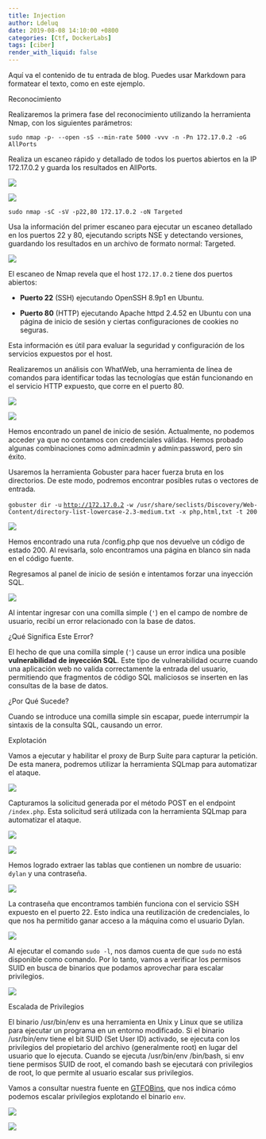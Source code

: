 ```yaml
---
title: Injection
author: Ldeluq
date: 2019-08-08 14:10:00 +0800
categories: [Ctf, DockerLabs]
tags: [ciber]
render_with_liquid: false
---
```




Aquí va el contenido de tu entrada de blog. Puedes usar Markdown para formatear el texto, como en este ejemplo.



Reconocimiento

Realizaremos la primera fase del reconocimiento utilizando la herramienta Nmap, con los siguientes parámetros:

`sudo nmap -p- --open -sS --min-rate 5000 -vvv -n -Pn 172.17.0.2 -oG AllPorts`

Realiza un escaneo rápido y detallado de todos los puertos abiertos en la IP 172.17.0.2 y guarda los resultados en AllPorts.

![](https://noon3.gitbook.io/~gitbook/image?url=https%3A%2F%2Fprod-files-secure.s3.us-west-2.amazonaws.com%2Fe9cd33bf-9691-45b9-b9c6-a75de10eef45%2F64495610-ae30-45af-b567-38f62944ed7a%2FUntitled.png&width=768&dpr=4&quality=100&sign=d7f5f22e&sv=1)

![](https://noon3.gitbook.io/~gitbook/image?url=https%3A%2F%2F3606085230-files.gitbook.io%2F%7E%2Ffiles%2Fv0%2Fb%2Fgitbook-x-prod.appspot.com%2Fo%2Fspaces%252FPWDLdcZezaOSLXu6CIX6%252Fuploads%252FYRapHvMUeypvTU3l5SFb%252FCaptura%2520de%2520pantalla%25202024-06-22%2520110826.png%3Falt%3Dmedia%26token%3D2b5f064e-7cc5-4f6b-960d-efe5e9c3e674&width=768&dpr=4&quality=100&sign=2bcbe655&sv=1)

`sudo nmap -sC -sV -p22,80 172.17.0.2 -oN Targeted`

Usa la información del primer escaneo para ejecutar un escaneo detallado en los puertos 22 y 80, ejecutando scripts NSE y detectando versiones, guardando los resultados en un archivo de formato normal: Targeted.

![](https://noon3.gitbook.io/~gitbook/image?url=https%3A%2F%2F3606085230-files.gitbook.io%2F%7E%2Ffiles%2Fv0%2Fb%2Fgitbook-x-prod.appspot.com%2Fo%2Fspaces%252FPWDLdcZezaOSLXu6CIX6%252Fuploads%252FoUWMRt0CdyUmqfef7fyR%252FCaptura%2520de%2520pantalla%25202024-06-22%2520110839.png%3Falt%3Dmedia%26token%3D695a710e-c2df-4abc-9125-a6835a6634b6&width=768&dpr=4&quality=100&sign=9b2bd790&sv=1)

El escaneo de Nmap revela que el host `172.17.0.2` tiene dos puertos abiertos:

- **Puerto 22** (SSH) ejecutando OpenSSH 8.9p1 en Ubuntu.
    
- **Puerto 80** (HTTP) ejecutando Apache httpd 2.4.52 en Ubuntu con una página de inicio de sesión y ciertas configuraciones de cookies no seguras.
    

Esta información es útil para evaluar la seguridad y configuración de los servicios expuestos por el host.

Realizaremos un análisis con WhatWeb, una herramienta de línea de comandos para identificar todas las tecnologías que están funcionando en el servicio HTTP expuesto, que corre en el puerto 80.

![](https://noon3.gitbook.io/~gitbook/image?url=https%3A%2F%2F3606085230-files.gitbook.io%2F%7E%2Ffiles%2Fv0%2Fb%2Fgitbook-x-prod.appspot.com%2Fo%2Fspaces%252FPWDLdcZezaOSLXu6CIX6%252Fuploads%252Fbb1xHqUWRzsAsIFzLX1o%252FCaptura%2520de%2520pantalla%25202024-06-22%2520111237.png%3Falt%3Dmedia%26token%3De2baf3ac-57f0-4916-b1d7-d84b63454948&width=768&dpr=4&quality=100&sign=900c4cc&sv=1)

![](https://noon3.gitbook.io/~gitbook/image?url=https%3A%2F%2F3606085230-files.gitbook.io%2F%7E%2Ffiles%2Fv0%2Fb%2Fgitbook-x-prod.appspot.com%2Fo%2Fspaces%252FPWDLdcZezaOSLXu6CIX6%252Fuploads%252FGSozOBlDQft9vDQglHQY%252FCaptura%2520de%2520pantalla%25202024-06-22%2520112224.png%3Falt%3Dmedia%26token%3Ddc2c1efa-ae98-4e1a-a9f5-8739307b2eee&width=768&dpr=4&quality=100&sign=90d1da09&sv=1)

Hemos encontrado un panel de inicio de sesión. Actualmente, no podemos acceder ya que no contamos con credenciales válidas. Hemos probado algunas combinaciones como admin:admin y admin:password, pero sin éxito.

Usaremos la herramienta Gobuster para hacer fuerza bruta en los directorios. De este modo, podremos encontrar posibles rutas o vectores de entrada.

`gobuster dir -u` [`http://172.17.0.2`](http://172.17.0.2) `-w /usr/share/seclists/Discovery/Web-Content/directory-list-lowercase-2.3-medium.txt -x php,html,txt -t 200`

![](https://noon3.gitbook.io/~gitbook/image?url=https%3A%2F%2F3606085230-files.gitbook.io%2F%7E%2Ffiles%2Fv0%2Fb%2Fgitbook-x-prod.appspot.com%2Fo%2Fspaces%252FPWDLdcZezaOSLXu6CIX6%252Fuploads%252FpkkoTlKqL6MK9cG2FSgQ%252FCaptura%2520de%2520pantalla%25202024-06-22%2520114207.png%3Falt%3Dmedia%26token%3De05b7139-1f3f-42ad-8431-8add1b9503ea&width=768&dpr=4&quality=100&sign=e0c53407&sv=1)

Hemos encontrado una ruta /config.php que nos devuelve un código de estado 200. Al revisarla, solo encontramos una página en blanco sin nada en el código fuente.

Regresamos al panel de inicio de sesión e intentamos forzar una inyección SQL.

![](https://noon3.gitbook.io/~gitbook/image?url=https%3A%2F%2F3606085230-files.gitbook.io%2F%7E%2Ffiles%2Fv0%2Fb%2Fgitbook-x-prod.appspot.com%2Fo%2Fspaces%252FPWDLdcZezaOSLXu6CIX6%252Fuploads%252F3KvI6FxRqtnDu3DsVLrn%252FCaptura%2520de%2520pantalla%25202024-06-22%2520114628.png%3Falt%3Dmedia%26token%3D63955e1f-b6ba-4028-9474-3eb8ec380a7e&width=768&dpr=4&quality=100&sign=dc97caaf&sv=1)

Al intentar ingresar con una comilla simple (`'`) en el campo de nombre de usuario, recibí un error relacionado con la base de datos.



¿Qué Significa Este Error?

El hecho de que una comilla simple (`'`) cause un error indica una posible **vulnerabilidad de inyección SQL**. Este tipo de vulnerabilidad ocurre cuando una aplicación web no valida correctamente la entrada del usuario, permitiendo que fragmentos de código SQL maliciosos se inserten en las consultas de la base de datos.


¿Por Qué Sucede?

Cuando se introduce una comilla simple sin escapar, puede interrumpir la sintaxis de la consulta SQL, causando un error.



Explotación

Vamos a ejecutar y habilitar el proxy de Burp Suite para capturar la petición. De esta manera, podremos utilizar la herramienta SQLmap para automatizar el ataque.

![](https://noon3.gitbook.io/~gitbook/image?url=https%3A%2F%2F3606085230-files.gitbook.io%2F%7E%2Ffiles%2Fv0%2Fb%2Fgitbook-x-prod.appspot.com%2Fo%2Fspaces%252FPWDLdcZezaOSLXu6CIX6%252Fuploads%252Fk2VD3XvMgPNr6nq2zxCG%252FCaptura%2520de%2520pantalla%25202024-06-22%2520115415.png%3Falt%3Dmedia%26token%3Deb6db499-6d47-47f0-85bc-c2bdf1ccf0d1&width=768&dpr=4&quality=100&sign=10ca2ee1&sv=1)

Capturamos la solicitud generada por el método POST en el endpoint `/index.php`. Esta solicitud será utilizada con la herramienta SQLmap para automatizar el ataque.

![](https://noon3.gitbook.io/~gitbook/image?url=https%3A%2F%2F3606085230-files.gitbook.io%2F%7E%2Ffiles%2Fv0%2Fb%2Fgitbook-x-prod.appspot.com%2Fo%2Fspaces%252FPWDLdcZezaOSLXu6CIX6%252Fuploads%252FBK45Hu14nOQovcaAJ9UX%252FCaptura%2520de%2520pantalla%25202024-06-22%2520120218.png%3Falt%3Dmedia%26token%3D1f55b486-0664-44d3-bb69-98be2cb9c2f6&width=768&dpr=4&quality=100&sign=ea12df23&sv=1)

![](https://noon3.gitbook.io/~gitbook/image?url=https%3A%2F%2F3606085230-files.gitbook.io%2F%7E%2Ffiles%2Fv0%2Fb%2Fgitbook-x-prod.appspot.com%2Fo%2Fspaces%252FPWDLdcZezaOSLXu6CIX6%252Fuploads%252FRaKhMRR0JIMdskaRZwai%252FCaptura%2520de%2520pantalla%25202024-06-22%2520120305.png%3Falt%3Dmedia%26token%3Dc9a7ca8d-9e5e-442b-a47d-7a536cbdedac&width=768&dpr=4&quality=100&sign=66480913&sv=1)

Hemos logrado extraer las tablas que contienen un nombre de usuario: `dylan` y una contraseña.

![](https://noon3.gitbook.io/~gitbook/image?url=https%3A%2F%2F3606085230-files.gitbook.io%2F%7E%2Ffiles%2Fv0%2Fb%2Fgitbook-x-prod.appspot.com%2Fo%2Fspaces%252FPWDLdcZezaOSLXu6CIX6%252Fuploads%252F1QB1yWFyo7OzAFBstFun%252FCaptura%2520de%2520pantalla%25202024-06-22%2520120536.png%3Falt%3Dmedia%26token%3D678b57c6-67d6-4159-8983-df93b69b8064&width=768&dpr=4&quality=100&sign=6ad9b2f3&sv=1)

La contraseña que encontramos también funciona con el servicio SSH expuesto en el puerto 22. Esto indica una reutilización de credenciales, lo que nos ha permitido ganar acceso a la máquina como el usuario Dylan.

![](https://noon3.gitbook.io/~gitbook/image?url=https%3A%2F%2F3606085230-files.gitbook.io%2F%7E%2Ffiles%2Fv0%2Fb%2Fgitbook-x-prod.appspot.com%2Fo%2Fspaces%252FPWDLdcZezaOSLXu6CIX6%252Fuploads%252F2HKyexD4I8jhhRg2mQKB%252FCaptura%2520de%2520pantalla%25202024-06-22%2520120845.png%3Falt%3Dmedia%26token%3D52872d29-8460-45cd-a2e5-c72ebc0c574f&width=768&dpr=4&quality=100&sign=35b8cfde&sv=1)

Al ejecutar el comando `sudo -l`, nos damos cuenta de que `sudo` no está disponible como comando. Por lo tanto, vamos a verificar los permisos SUID en busca de binarios que podamos aprovechar para escalar privilegios.

![](https://noon3.gitbook.io/~gitbook/image?url=https%3A%2F%2F3606085230-files.gitbook.io%2F%7E%2Ffiles%2Fv0%2Fb%2Fgitbook-x-prod.appspot.com%2Fo%2Fspaces%252FPWDLdcZezaOSLXu6CIX6%252Fuploads%252FTjSUfIp6ALuhUkHhGvL3%252FCaptura%2520de%2520pantalla%25202024-06-22%2520122244.png%3Falt%3Dmedia%26token%3D33f87959-629c-4374-be1a-b88c873e3e91&width=768&dpr=4&quality=100&sign=64e2a7fa&sv=1)


Escalada de Privilegios

El binario /usr/bin/env es una herramienta en Unix y Linux que se utiliza para ejecutar un programa en un entorno modificado. Si el binario /usr/bin/env tiene el bit SUID (Set User ID) activado, se ejecuta con los privilegios del propietario del archivo (generalmente root) en lugar del usuario que lo ejecuta. Cuando se ejecuta /usr/bin/env /bin/bash, si env tiene permisos SUID de root, el comando bash se ejecutará con privilegios de root, lo que permite al usuario escalar sus privilegios.

Vamos a consultar nuestra fuente en [GTFOBins](https://gtfobins.github.io/gtfobins/env/), que nos indica cómo podemos escalar privilegios explotando el binario `env`.

![](https://noon3.gitbook.io/~gitbook/image?url=https%3A%2F%2F3606085230-files.gitbook.io%2F%7E%2Ffiles%2Fv0%2Fb%2Fgitbook-x-prod.appspot.com%2Fo%2Fspaces%252FPWDLdcZezaOSLXu6CIX6%252Fuploads%252FR7DaVtYDmBRwl9wADeqm%252FCaptura%2520de%2520pantalla%25202024-06-22%2520124057.png%3Falt%3Dmedia%26token%3De194dcef-d206-4228-be77-f29f8bed242b&width=768&dpr=4&quality=100&sign=a38c7a63&sv=1)

![](https://noon3.gitbook.io/~gitbook/image?url=https%3A%2F%2F3606085230-files.gitbook.io%2F%7E%2Ffiles%2Fv0%2Fb%2Fgitbook-x-prod.appspot.com%2Fo%2Fspaces%252FPWDLdcZezaOSLXu6CIX6%252Fuploads%252FcbSFKKp5zYSm7eGsNApZ%252FCaptura%2520de%2520pantalla%25202024-06-22%2520122503.png%3Falt%3Dmedia%26token%3Dda9af4ca-ef54-4a11-b07a-8750c238c38e&width=768&dpr=4&quality=100&sign=9e46ff8e&sv=1)

